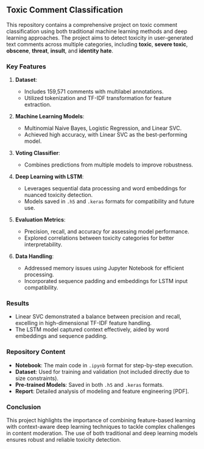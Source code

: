 ## Toxic Comment Classification

This repository contains a comprehensive project on toxic comment classification using both traditional machine learning methods and deep learning approaches. The project aims to detect toxicity in user-generated text comments across multiple categories, including **toxic**, **severe toxic**, **obscene**, **threat**, **insult**, and **identity hate**.

### Key Features
1. **Dataset**:
   - Includes 159,571 comments with multilabel annotations.
   - Utilized tokenization and TF-IDF transformation for feature extraction.

2. **Machine Learning Models**:
   - Multinomial Naive Bayes, Logistic Regression, and Linear SVC.
   - Achieved high accuracy, with Linear SVC as the best-performing model.

3. **Voting Classifier**:
   - Combines predictions from multiple models to improve robustness.

4. **Deep Learning with LSTM**:
   - Leverages sequential data processing and word embeddings for nuanced toxicity detection.
   - Models saved in `.h5` and `.keras` formats for compatibility and future use.

5. **Evaluation Metrics**:
   - Precision, recall, and accuracy for assessing model performance.
   - Explored correlations between toxicity categories for better interpretability.

6. **Data Handling**:
   - Addressed memory issues using Jupyter Notebook for efficient processing.
   - Incorporated sequence padding and embeddings for LSTM input compatibility.

### Results
- Linear SVC demonstrated a balance between precision and recall, excelling in high-dimensional TF-IDF feature handling.
- The LSTM model captured context effectively, aided by word embeddings and sequence padding.

### Repository Content
- **Notebook**: The main code in `.ipynb` format for step-by-step execution.
- **Dataset**: Used for training and validation (not included directly due to size constraints).
- **Pre-trained Models**: Saved in both `.h5` and `.keras` formats.
- **Report**: Detailed analysis of modeling and feature engineering [PDF].

### Conclusion
This project highlights the importance of combining feature-based learning with context-aware deep learning techniques to tackle complex challenges in content moderation. The use of both traditional and deep learning models ensures robust and reliable toxicity detection.
